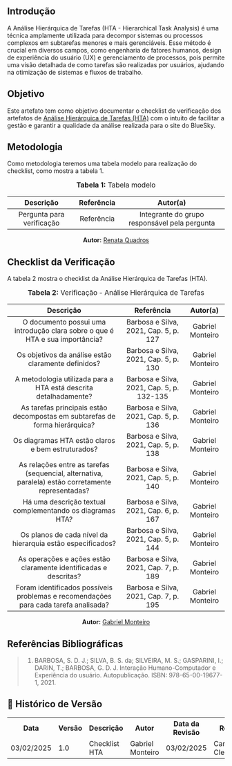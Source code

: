 ## Introdução

A Análise Hierárquica de Tarefas (HTA - Hierarchical Task Analysis) é uma técnica amplamente utilizada para decompor sistemas ou processos complexos em subtarefas menores e mais gerenciáveis. Esse método é crucial em diversos campos, como engenharia de fatores humanos, design de experiência do usuário (UX) e gerenciamento de processos, pois permite uma visão detalhada de como tarefas são realizadas por usuários, ajudando na otimização de sistemas e fluxos de trabalho.

## Objetivo

Este artefato tem como objetivo documentar o checklist de verificação dos artefatos de [Análise Hierárquica de Tarefas (HTA)](../../../AnaliseRequisitos/HTA.md) com o intuito de facilitar a gestão e garantir a qualidade da análise realizada para o site do BlueSky.

## Metodologia

Como metodologia teremos uma tabela modelo para realização do checklist, como mostra a tabela 1.

<center>
<font size="3"><b>Tabela 1:</b> Tabela modelo </font>

| Descrição | Referência | Autor(a) |
|:---------:|:---------:|:-----------:|
| Pergunta para verificação | Referência | Integrante do grupo responsável pela pergunta |

<p align="center"><b>Autor:</b> <a href="https://github.com/Renatinha28">Renata Quadros</a></p> 
</center>

## Checklist da Verificação

A tabela 2 mostra o checklist da Análise Hierárquica de Tarefas (HTA).

<center>
<font size="3"><b>Tabela 2:</b> Verificação - Análise Hierárquica de Tarefas </font>

| Descrição | Referência | Autor(a) |
|:---------:|:---------:|:-----------:|
| O documento possui uma introdução clara sobre o que é HTA e sua importância? | Barbosa e Silva, 2021, Cap. 5, p. 127 | Gabriel Monteiro |
| Os objetivos da análise estão claramente definidos? | Barbosa e Silva, 2021, Cap. 5, p. 130 | Gabriel Monteiro |
| A metodologia utilizada para a HTA está descrita detalhadamente? | Barbosa e Silva, 2021, Cap. 5, p. 132-135 | Gabriel Monteiro |
| As tarefas principais estão decompostas em subtarefas de forma hierárquica? | Barbosa e Silva, 2021, Cap. 5, p. 136 | Gabriel Monteiro |
| Os diagramas HTA estão claros e bem estruturados? | Barbosa e Silva, 2021, Cap. 5, p. 138 | Gabriel Monteiro |
| As relações entre as tarefas (sequencial, alternativa, paralela) estão corretamente representadas? | Barbosa e Silva, 2021, Cap. 5, p. 140 | Gabriel Monteiro |
| Há uma descrição textual complementando os diagramas HTA? | Barbosa e Silva, 2021, Cap. 6, p. 167 | Gabriel Monteiro |
| Os planos de cada nível da hierarquia estão especificados? | Barbosa e Silva, 2021, Cap. 5, p. 144 | Gabriel Monteiro |
| As operações e ações estão claramente identificadas e descritas? | Barbosa e Silva, 2021, Cap. 7, p. 189 | Gabriel Monteiro |
| Foram identificados possíveis problemas e recomendações para cada tarefa analisada? | Barbosa e Silva, 2021, Cap. 7, p. 195 | Gabriel Monteiro |

<p align="center"><b>Autor:</b> <a href="https://github.com/GabrielSMonteiro">Gabriel Monteiro</a></p> 
</center>

## Referências Bibliográficas

> 1. BARBOSA, S. D. J.; SILVA, B. S. da; SILVEIRA, M. S.; GASPARINI, I.; DARIN, T.; BARBOSA, G. D. J. Interação Humano-Computador e Experiência do usuário. Autopublicação. ISBN: 978-65-00-19677-1, 2021.

## :round_pushpin: Histórico de Versão 

<div align="center">
    <table>
        <tr>
            <th>Data</th>
            <th>Versão</th>
            <th>Descrição</th>
            <th>Autor</th>
            <th>Data da Revisão</th>
            <th>Revisor</th>
        </tr>
        <tr>
            <td>03/02/2025</td>
            <td>1.0</td>
            <td>Checklist HTA</td>
            <td>Gabriel Monteiro</td>
            <td>03/02/2025</td>
            <td>Carla Clementino</td>
        </tr>
    </table>
</div>